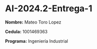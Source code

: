 # AI-2024.2-Entrega-1

**Nombre:** Mateo Toro Lopez

**Cedula:** 1001469363

**Programa:** Ingeniería Industrial
